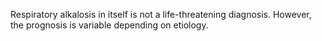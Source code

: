 Respiratory alkalosis in itself is not a life-threatening diagnosis. However, the prognosis is variable depending on etiology.
